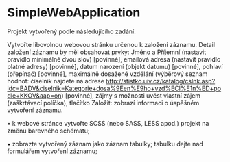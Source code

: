 # SimpleWebApplication
Projekt vytvořený podle následujícího zadání:

Vytvořte libovolnou webovou stránku určenou k založení záznamu. Detail založení záznamu by měl obsahovat prvky: Jméno a Příjemní (nastavit pravidlo minimálně dvou slov) [povinné], emailová adresa (nastavit pravidlo platné adresy) [povinné], datum narození (objekt datumu) [povinné], pohlaví (přepínač) [povinné], maximálně dosažené vzdělání (výběrový seznam hodnot: číselník najdete na adrese http://stistko.uiv.cz/katalog/cslnk.asp?idc=BADV&ciselnik=Kategorie+dosa%9Een%E9ho+vzd%ECl%E1n%ED+podle+KKOV&aap=on)  [povinné], zájmy s možnosti uvést vlastní zájem (zaškrtávací políčka), tlačítko Založit: zobrazí informaci o úspěšném vytvoření záznamu.

•	k webové stránce vytvořte SCSS (nebo SASS, LESS apod.) projekt na změnu barevného schématu;

•	zobrazte vytvořený záznam jako záznam tabulky; tabulku dejte nad formulářem vytvoření záznamu;

